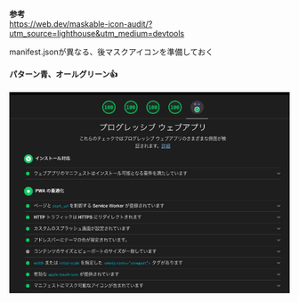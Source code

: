 **参考**  
https://web.dev/maskable-icon-audit/?utm_source=lighthouse&utm_medium=devtools  

manifest.jsonが異なる、後マスクアイコンを準備しておく  

#### パターン青、オールグリーン👍  
<img src="https://github.com/ryosuke1256/image/blob/main/pwa2.png" />

